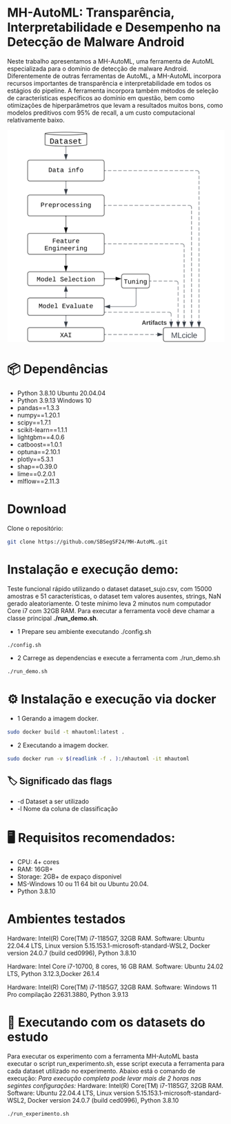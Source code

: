 
# MH-AutoML: Transparência, Interpretabilidade e Desempenho na Detecção de Malware Android 

Neste trabalho apresentamos a MH-AutoML, uma ferramenta de AutoML especializada para o domínio de detecção de malware Android. Diferentemente de outras ferramentas de AutoML, a MH-AutoML incorpora recursos importantes de transparência e interpretabilidade em todos os estágios do pipeline. A ferramenta incorpora também métodos de seleção de características específicos ao domínio em questão, bem como otimizações de hiperparâmetros que levam a resultados muitos bons, como modelos preditivos com 95% de recall, a um custo computacional relativamente baixo.

![**Arquitetura do framework**](https://raw.githubusercontent.com/Lost-User-24/MH-AutoML/main/pipeline/fluxo-MH-AutoML.png)

# 📦 Dependências
- Python 3.8.10 Ubuntu 20.04.04
- Python 3.9.13 Windows 10
- pandas==1.3.3
- numpy==1.20.1
- scipy==1.7.1
- scikit-learn==1.1.1
- lightgbm==4.0.6
- catboost==1.0.1
- optuna==2.10.1
- plotly==5.3.1
- shap==0.39.0
- lime==0.2.0.1
- mlflow==2.11.3

# Download

Clone o repositório:
```bash
git clone https://github.com/SBSegSF24/MH-AutoML.git 
```
#  Instalação e execução demo:
Teste funcional rápido utilizando o dataset dataset_sujo.csv, com 15000 amostras e 51 características, o dataset tem valores ausentes, strings, NaN gerado aleatoriamente. O teste mínimo leva 2 minutos num computador Core i7 com 32GB RAM.
Para executar a ferramenta você deve chamar a classe principal **./run_demo.sh**.

- 1 Prepare seu ambiente executando ./config.sh

```bash
./config.sh
```
- 2 Carrege as dependencias e execute a ferramenta com ./run_demo.sh
```bash
./run_demo.sh
```

# ⚙️ Instalação e execução via docker
- 1 Gerando a imagem docker.
```bash
sudo docker build -t mhautoml:latest .
```
- 2 Executando a imagem docker.
```bash
sudo docker run -v $(readlink -f . ):/mhautoml -it mhautoml
```

## 🏷️ Significado das flags 
- -d Dataset a ser utilizado
- -l  Nome da coluna de classificação 

# 🖥️ Requisitos recomendados:
- CPU: 4+ cores
- RAM: 16GB+
- Storage: 2GB+ de expaço disponivel
- MS-Windows 10 ou 11 64 bit ou Ubuntu 20.04.
- Python 3.8.10

# Ambientes testados
Hardware: Intel(R) Core(TM) i7-1185G7, 32GB RAM. Software: Ubuntu 22.04.4 LTS, Linux version 5.15.153.1-microsoft-standard-WSL2, Docker version 24.0.7 (build ced0996), Python 3.8.10

Hardware: Intel Core i7-10700, 8 cores, 16 GB RAM. Software: Ubuntu 24.02 LTS, Python 3.12.3,Docker 26.1.4

Hardware: Intel(R) Core(TM) i7-1185G7, 32GB RAM. Software: Windows 11 Pro compilação 22631.3880, Python 3.9.13

# 🚀 Executando com os datasets do estudo

Para executar os experimento com a ferramenta MH-AutoML basta executar o script run_experimento.sh, esse script executa a ferramenta para cada dataset utilizado no experimento. Abaixo está o comando de execução:
*Para execução completa pode levar mais de 2 horas nas segintes configurações:*
Hardware: Intel(R) Core(TM) i7-1185G7, 32GB RAM. Software: Ubuntu 22.04.4 LTS, Linux version 5.15.153.1-microsoft-standard-WSL2, Docker version 24.0.7 (build ced0996), Python 3.8.10

```bash
./run_experimento.sh
```

